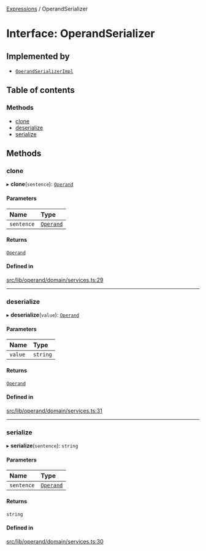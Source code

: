 [Expressions](../README.md) / OperandSerializer

# Interface: OperandSerializer

## Implemented by

- [`OperandSerializerImpl`](../classes/OperandSerializerImpl.md)

## Table of contents

### Methods

- [clone](OperandSerializer.md#clone)
- [deserialize](OperandSerializer.md#deserialize)
- [serialize](OperandSerializer.md#serialize)

## Methods

### clone

▸ **clone**(`sentence`): [`Operand`](../classes/Operand.md)

#### Parameters

| Name | Type |
| :------ | :------ |
| `sentence` | [`Operand`](../classes/Operand.md) |

#### Returns

[`Operand`](../classes/Operand.md)

#### Defined in

[src/lib/operand/domain/services.ts:29](https://github.com/data7expressions/3xpr/blob/75bc908120831b89f4db473368191027448620e2/src/lib/operand/domain/services.ts#L29)

___

### deserialize

▸ **deserialize**(`value`): [`Operand`](../classes/Operand.md)

#### Parameters

| Name | Type |
| :------ | :------ |
| `value` | `string` |

#### Returns

[`Operand`](../classes/Operand.md)

#### Defined in

[src/lib/operand/domain/services.ts:31](https://github.com/data7expressions/3xpr/blob/75bc908120831b89f4db473368191027448620e2/src/lib/operand/domain/services.ts#L31)

___

### serialize

▸ **serialize**(`sentence`): `string`

#### Parameters

| Name | Type |
| :------ | :------ |
| `sentence` | [`Operand`](../classes/Operand.md) |

#### Returns

`string`

#### Defined in

[src/lib/operand/domain/services.ts:30](https://github.com/data7expressions/3xpr/blob/75bc908120831b89f4db473368191027448620e2/src/lib/operand/domain/services.ts#L30)
